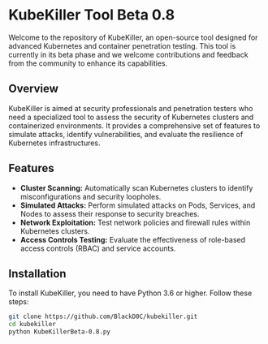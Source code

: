 # KubeKiller Tool Beta 0.8

Welcome to the repository of KubeKiller, an open-source tool designed for advanced Kubernetes and container penetration testing. This tool is currently in its beta phase and we welcome contributions and feedback from the community to enhance its capabilities.

## Overview

KubeKiller is aimed at security professionals and penetration testers who need a specialized tool to assess the security of Kubernetes clusters and containerized environments. It provides a comprehensive set of features to simulate attacks, identify vulnerabilities, and evaluate the resilience of Kubernetes infrastructures.

## Features

- **Cluster Scanning:** Automatically scan Kubernetes clusters to identify misconfigurations and security loopholes.
- **Simulated Attacks:** Perform simulated attacks on Pods, Services, and Nodes to assess their response to security breaches.
- **Network Exploitation:** Test network policies and firewall rules within Kubernetes clusters.
- **Access Controls Testing:** Evaluate the effectiveness of role-based access controls (RBAC) and service accounts.

## Installation

To install KubeKiller, you need to have Python 3.6 or higher. Follow these steps:

```bash
git clone https://github.com/BlackD0C/kubekiller.git
cd kubekiller
python KubeKillerBeta-0.8.py
